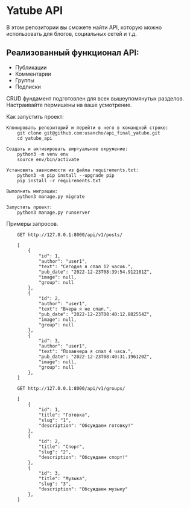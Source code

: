 # Yatube API

В этом репозитории вы сможете найти API, которую можно использовать для блогов, социальных сетей и т.д.


## Реализованный функционал API:

 - Публикации
 - Комментарии
 - Группы
 - Подписки
 
 CRUD фундамент подготовлен для всех вышеупомянутых разделов. Настраивайте пермишены на ваше усмотрение.


Как запустить проект:

    Клонировать репозиторий и перейти в него в командной строке:
        git clone git@github.com:usancho/api_final_yatube.git
        cd yatube_api

    Cоздать и активировать виртуальное окружение:
        python3 -m venv env
        source env/bin/activate

    Установить зависимости из файла requirements.txt:
        python3 -m pip install --upgrade pip
        pip install -r requirements.txt

    Выполнить миграции:
        python3 manage.py migrate

    Запустить проект:
        python3 manage.py runserver


Примеры запросов.

        GET http://127.0.0.1:8000/api/v1/posts/

        [
            {
                "id": 1,
                "author": "user1",
                "text": "Сегодня я спал 12 часов.",
                "pub_date": "2022-12-23T08:39:54.912181Z",
                "image": null,
                "group": null
            },
            {
                "id": 2,
                "author": "user1",
                "text": "Вчера я не спал.",
                "pub_date": "2022-12-23T08:40:12.882554Z",
                "image": null,
                "group": null
            },
            {
                "id": 3,
                "author": "user1",
                "text": "Позавчера я спал 4 часа.",
                "pub_date": "2022-12-23T08:40:31.196120Z",
                "image": null,
                "group": null
            },
        ]

        GET http://127.0.0.1:8000/api/v1/groups/

        [
            {
                "id": 1,
                "title": "Готовка",
                "slug": "1",
                "description": "Обсуждаем готовку!"
            },
            {
                "id": 2,
                "title": "Спорт",
                "slug": "2",
                "description": "Обсуждаем спорт!"
            },
            {
                "id": 3,
                "title": "Музыка",
                "slug": "3",
                "description": "Обсуждаем музыку"
            },
        ]
